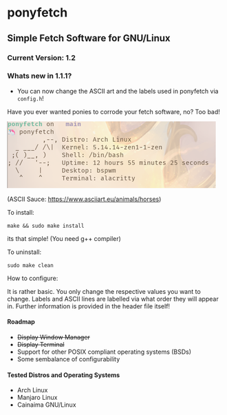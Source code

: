 # ponyfetch
## Simple Fetch Software for GNU/Linux
### Current Version: 1.2

### Whats new in 1.1.1?
  - You can now change the ASCII art and the labels used in ponyfetch via ``config.h``!

Have you ever wanted ponies to corrode your fetch software, no? Too bad!

![ponyfetch](https://github.com/ameliaprogs/ponyfetch/blob/main/ponyfetch.png?raw=true)

(ASCII Sauce: https://www.asciiart.eu/animals/horses)

To install:

```
make && sudo make install
```

its that simple! (You need g++ compiler)

To uninstall:

```
sudo make clean
```

How to configure:

It is rather basic. You only change the respective values you want to change. Labels and ASCII lines are labelled via what order they will appear in.
Further information is provided in the header file itself!

#### Roadmap
  - ~~Display Window Manager~~
  - ~~Display Terminal~~
  - Support for other POSIX compliant operating systems (BSDs)
  - Some sembalance of configurability

#### Tested Distros and Operating Systems
  - Arch Linux
  - Manjaro Linux
  - Cainaima GNU/Linux
